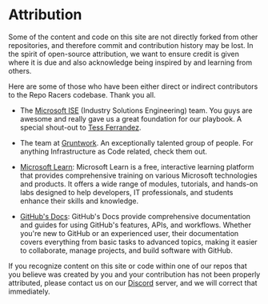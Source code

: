 # Attribution

Some of the content and code on this site are not directly forked from other repositories, and therefore commit and contribution history may be lost. In the spirit of open-source attribution, we want to ensure credit is given where it is due and also acknowledge being inspired by and learning from others.

Here are some of those who have been either direct or indirect contributors to the Repo Racers codebase. Thank you all.

- The [Microsoft ISE](https://devblogs.microsoft.com/ise/) (Industry Solutions Engineering) team. You guys are awesome and really gave us a great foundation for our playbook. A special shout-out to [Tess Ferrandez](https://github.com/TessFerrandez).

- The team at [Gruntwork](https://gruntwork.io/). An exceptionally talented group of people. For anything Infrastructure as Code related, check them out.

- [Microsoft Learn](https://learn.microsoft.com/en-gb/): Microsoft Learn is a free, interactive learning platform that provides comprehensive training on various Microsoft technologies and products. It offers a wide range of modules, tutorials, and hands-on labs designed to help developers, IT professionals, and students enhance their skills and knowledge.

- [GitHub's Docs](https://docs.github.com/en): GitHub's Docs provide comprehensive documentation and guides for using GitHub's features, APIs, and workflows. Whether you're new to GitHub or an experienced user, their documentation covers everything from basic tasks to advanced topics, making it easier to collaborate, manage projects, and build software with GitHub.

If you recognize content on this site or code within one of our repos that you believe was created by you and your contribution has not been properly attributed, please contact us on our [Discord](https://discord.com/channels/1229786735161118882/1229786735161118885) server, and we will correct that immediately.
